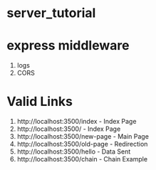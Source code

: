 # server_tutorial



# express middleware
1. logs
2. CORS


# Valid Links
1. http://localhost:3500/index - Index Page
2. http://localhost:3500/ - Index Page
3. http://localhost:3500/new-page - Main Page
4. http://localhost:3500/old-page - Redirection
5. http://localhost:3500/hello - Data Sent
6. http://localhost:3500/chain - Chain Example
